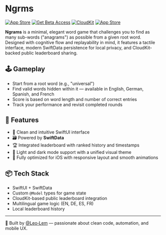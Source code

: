 # Ngrms

[![App Store](https://img.shields.io/badge/App%20Store-Download-blue?logo=app-store)](https://apps.apple.com/us/app/ngrams/id6742056026)
[![Get Beta Access](https://img.shields.io/badge/TestFlight-Beta_Access-007AFF?logo=apple)](https://testflight.apple.com/join/zmgtWQYS)
[![CloudKit](https://img.shields.io/badge/CloudKit-Dashboard-green?logo=icloud)](https://icloud.developer.apple.com/dashboard/home/teams/4UUEFBYP76)
[![App Store](https://img.shields.io/badge/App%20Store-Connect-black?logo=apple)](https://appstoreconnect.apple.com/apps/6742056026/distribution)

**Ngrams** is a minimal, elegant word game that challenges you to find as many sub-words ("anagrams") as possible from a given root word. Designed with cognitive flow and replayability in mind, it features a tactile interface, modern SwiftData persistence for local privacy, and CloudKit-backed public leaderboard sharing.

## 🕹 Gameplay

- Start from a root word (e.g., "universal")
- Find valid words hidden within it — available in English, German, Spanish, and French
- Score is based on word length and number of correct entries
- Track your performance and revisit completed rounds

## 🎨 Features

- 🌱 Clean and intuitive SwiftUI interface
- 🗃 Powered by **SwiftData**
- 🏆 Integrated leaderboard with ranked history and timestamps
- 🎨 Light and dark mode support with a unified visual theme
- 📱 Fully optimized for iOS with responsive layout and smooth animations

## 📦 Tech Stack

- SwiftUI + SwiftData
- Custom `@Model` types for game state
- CloudKit-based public leaderboard integration
- Multilingual game logic (EN, DE, ES, FR)
- Local leaderboard history

---

👤 Built by [@Leo‑Lem](https://github.com/leo-lem) — passionate about clean code, automation, and mobile UX.
